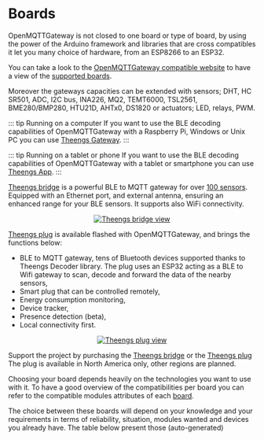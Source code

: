 # Boards

OpenMQTTGateway is not closed to one board or type of board, by using the power of the Arduino framework and libraries that are cross compatibles it let you many choice of hardware, from an ESP8266 to an ESP32.

You can take a look to the [OpenMQTTGateway compatible website](https://compatible.openmqttgateway.com) to have a view of the [supported boards](https://compatible.openmqttgateway.com/index.php/boards/).

Moreover the gateways capacities can be extended with sensors; DHT, HC SR501, ADC, I2C bus, INA226, MQ2, TEMT6000, TSL2561, BME280/BMP280, HTU21D, AHTx0, DS1820
or actuators; LED, relays, PWM.

::: tip Running on a computer
If you want to use the BLE decoding capabilities of OpenMQTTGateway with a Raspberry Pi, Windows or Unix PC you can use [Theengs Gateway](https://gateway.theengs.io/).
:::

::: tip Running on a tablet or phone
If you want to use the BLE decoding capabilities of OpenMQTTGateway with a tablet or smartphone you can use [Theengs App](https://app.theengs.io/).
:::

[Theengs bridge](https://shop.theengs.io/products/theengs-bridge-esp32-ble-mqtt-gateway-with-ethernet-and-external-antenna) is a powerful BLE to MQTT gateway for over [100 sensors](https://decoder.theengs.io/devices/devices.html). Equipped with an Ethernet port, and external antenna, ensuring an enhanced range for your BLE sensors. It supports also WiFi connectivity.

<div style="text-align: center;">
    <a href="https://shop.theengs.io/products/theengs-bridge-esp32-ble-mqtt-gateway-with-ethernet-and-external-antenna" target="_blank" rel="noopener noreferrer">
    <img src="/img/Theengs-Bridge-ble-gateway.png" alt="Theengs bridge view" style="max-width: 100%; height: auto;">
    </a>
</div>

[Theengs plug](https://shop.theengs.io/products/theengs-plug-smart-plug-ble-gateway-and-energy-consumption) is available flashed with OpenMQTTGateway, and brings the functions below:
* BLE to MQTT gateway, tens of Bluetooth devices supported thanks to Theengs Decoder library. The plug uses an ESP32 acting as a BLE to Wifi gateway to scan, decode and forward the data of the nearby sensors,
* Smart plug that can be controlled remotely,
* Energy consumption monitoring,
* Device tracker,
* Presence detection (beta),
* Local connectivity first.

<div style="text-align: center;">
    <a href="https://shop.theengs.io/products/theengs-plug-smart-plug-ble-gateway-and-energy-consumption" target="_blank" rel="noopener noreferrer">
    <img src="/img/Theengs-Plug-OpenMQTTGateway.png" alt="Theengs plug view" style="max-width: 100%; height: auto;">
    </a>
</div>

Support the project by purchasing the [Theengs bridge](https://shop.theengs.io/products/theengs-bridge-esp32-ble-mqtt-gateway-with-ethernet-and-external-antenna) or the [Theengs plug](https://shop.theengs.io/products/theengs-plug-smart-plug-ble-gateway-and-energy-consumption)
The plug is available in North America only, other regions are planned.

Choosing your board depends heavily on the technologies you want to use with it.
To have a good overview of the compatibilities per board you can refer to the compatible modules attributes of each [board](https://compatible.openmqttgateway.com/index.php/boards/).

The choice between these boards will depend on your knowledge and your requirements in terms of reliability, situation, modules wanted and devices you already have. The table below present those (auto-generated)

